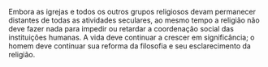 Embora as igrejas e todos os outros grupos religiosos devam permanecer distantes de todas as atividades seculares, ao mesmo tempo a religião não deve fazer nada para impedir ou retardar a coordenação social das instituições humanas. A vida deve continuar a crescer em  significância; o homem deve continuar sua reforma da filosofia e seu esclarecimento da religião.